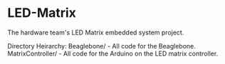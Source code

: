 LED-Matrix
==========

The hardware team's LED Matrix embedded system project.

Directory Heirarchy:
Beaglebone/ - All code for the Beaglebone.
MatrixController/ - All code for the Arduino on the LED matrix controller.
